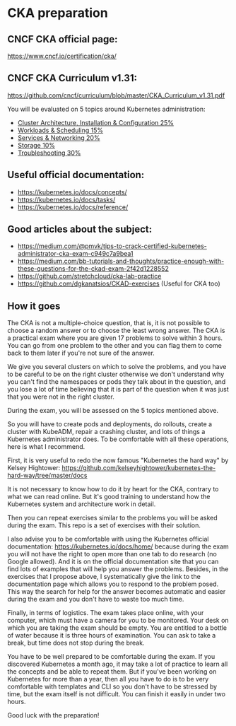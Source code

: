 # CKA preparation

## CNCF CKA official page:

https://www.cncf.io/certification/cka/

## CNCF CKA Curriculum v1.31:

https://github.com/cncf/curriculum/blob/master/CKA_Curriculum_v1.31.pdf

You will be evaluated on 5 topics around Kubernetes administration:
- [Cluster Architecture, Installation & Configuration 25%](https://github.com/murasaki718/CKA-practice-exercises/blob/CKA-v1.31/cluster-architecture-installation-configuration.md)
- [Workloads & Scheduling 15%](https://github.com/murasaki718/CKA-practice-exercises/blob/CKA-v1.31/workloads-scheduling.md)
- [Services & Networking 20%](https://github.com/murasaki718/CKA-practice-exercises/blob/CKA-v1.31/services-networking.md)
- [Storage 10%](https://github.com/murasaki718/CKA-practice-exercises/blob/CKA-v1.31/storage.md)
- [Troubleshooting 30%](https://github.com/murasaki718/CKA-practice-exercises/blob/CKA-v1.31/troubleshooting.md)

## Useful official documentation:

- https://kubernetes.io/docs/concepts/
- https://kubernetes.io/docs/tasks/
- https://kubernetes.io/docs/reference/

## Good articles about the subject:

- https://medium.com/@pmvk/tips-to-crack-certified-kubernetes-administrator-cka-exam-c949c7a9bea1
- https://medium.com/bb-tutorials-and-thoughts/practice-enough-with-these-questions-for-the-ckad-exam-2f42d1228552
- https://github.com/stretchcloud/cka-lab-practice
- https://github.com/dgkanatsios/CKAD-exercises (Useful for CKA too)

## How it goes

The CKA is not a multiple-choice question, that is, it is not possible to choose a random answer or to choose the least wrong answer. The CKA is a practical exam where you are given 17 problems to solve within 3 hours. You can go from one problem to the other and you can flag them to come back to them later if you're not sure of the answer.

We give you several clusters on which to solve the problems, and you have to be careful to be on the right cluster otherwise we don't understand why you can't find the namespaces or pods they talk about in the question, and you lose a lot of time believing that it is part of the question when it was just that you were not in the right cluster.

During the exam, you will be assessed on the 5 topics mentioned above.

So you will have to create pods and deployments, do rollouts, create a cluster with KubeADM, repair a crashing cluster, and lots of things a Kubernetes administrator does. To be comfortable with all these operations, here is what I recommend.

First, it is very useful to redo the now famous "Kubernetes the hard way" by Kelsey Hightower: https://github.com/kelseyhightower/kubernetes-the-hard-way/tree/master/docs

It is not necessary to know how to do it by heart for the CKA, contrary to what we can read online. But it's good training to understand how the Kubernetes system and architecture work in detail.

Then you can repeat exercises similar to the problems you will be asked during the exam. This repo is a set of exercises with their solution.

I also advise you to be comfortable with using the Kubernetes official documentation: https://kubernetes.io/docs/home/ because during the exam you will not have the right to open more than one tab to do research (no Google allowed). And it is on the official documentation site that you can find lots of examples that will help you answer the problems. Besides, in the exercises that I propose above, I systematically give the link to the documentation page which allows you to respond to the problem posed. This way the search for help for the answer becomes automatic and easier during the exam and you don't have to waste too much time.

Finally, in terms of logistics. The exam takes place online, with your computer, which must have a camera for you to be monitored. Your desk on which you are taking the exam should be empty. You are entitled to a bottle of water because it is three hours of examination. You can ask to take a break, but time does not stop during the break.

You have to be well prepared to be comfortable during the exam. If you discovered Kubernetes a month ago, it may take a lot of practice to learn all the concepts and be able to repeat them. But if you've been working on Kubernetes for more than a year, then all you have to do is to be very comfortable with templates and CLI so you don't have to be stressed by time, but the exam itself is not difficult. You can finish it easily in under two hours.

Good luck with the preparation!
